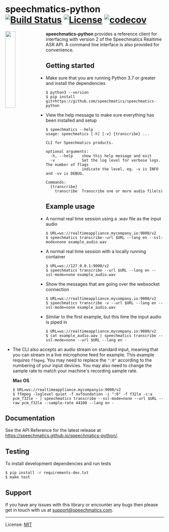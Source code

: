 # speechmatics-python &ensp; [![Build Status](https://travis-ci.org/speechmatics/speechmatics-python.svg?branch=master)](https://travis-ci.org/speechmatics/speechmatics-python) [![License](https://img.shields.io/badge/license-MIT-yellow.svg)](https://github.com/speechmatics/speechmatics-python/blob/master/LICENSE.txt) [![codecov](https://codecov.io/gh/speechmatics/speechmatics-python/branch/master/graph/badge.svg)](https://codecov.io/gh/speechmatics/speechmatics-python)

<a href="https://www.speechmatics.com/"><img src="https://speechmatics.github.io/speechmatics-python/_static/logo.png" width="25%" align="left"></a>

**speechmatics-python** provides a reference client for interfacing with version 2 of the Speechmatics Realtime ASR API. A command line interface is also provided for convenience.

## Getting started

- Make sure that you are running Python 3.7 or greater and install the dependencies

   ```shell
   $ python3 --version
   $ pip install git+https://github.com/speechmatics/speechmatics-python
   ```

- View the help message to make sure everything has been installed and setup

   ```shell
   $ speechmatics --help
   usage: speechmatics [-h] [-v] {transcribe} ...

   CLI for Speechmatics products.

   optional arguments:
     -h, --help    show this help message and exit
     -v            Set the log level for verbose logs. The number of flags
                   indicate the level, eg. -v is INFO and -vv is DEBUG.

   Commands:
     {transcribe}
       transcribe  Transcribe one or more audio file(s)
   ```

## Example usage

- A normal real time session using a .wav file as the input audio

   ```shell
   $ URL=ws://realtimeappliance.mycompany.io:9000/v2
   $ speechmatics transcribe--url $URL --lang en --ssl-mode=none example_audio.wav
   ```

- A normal real time session with a locally running container

   ```shell
   $ URL=ws://127.0.0.1:9000/v2
   $ speechmatics transcribe --url $URL --lang en --ssl-mode=none example_audio.wav
   ```

- Show the messages that are going over the websocket connection

   ```shell
   $ URL=ws://realtimeappliance.mycompany.io:9000/v2
   $ speechmatics transcribe -v --url $URL --lang en --ssl-mode=none example_audio.wav
   ```

- Similar to the first example, but this time the input audio is piped in

   ```shell
   $ URL=ws://realtimeappliance.mycompany.io:9000/v2
   $ cat example_audio.wav | speechmatics transcribe --ssl-mode=none --url $URL --lang en -
   ```

- The CLI also accepts an audio stream on standard input, meaning that you can stream in a live microphone feed for example.
   This example requires `ffmpeg`. You may need to replace the `":0"` according to the numbering of your input devices.
   You may also need to change the sample rate to match your machine's recording sample rate.

   **Mac OS**

   ```shell
   $ URL=ws://realtimeappliance.mycompanyio:9000/v2
   $ ffmpeg -loglevel quiet -f avfoundation -i ":0" -f f32le -c:a pcm_f32le - | speechmatics transcribe --ssl-mode=none --url $URL --raw pcm_f32le --sample-rate 44100 --lang en -
   ```

## Documentation

See the API Reference for the latest release at https://speechmatics.github.io/speechmatics-python/.

## Testing

To install development dependencies and run tests

```shell
$ pip install -r requirements-dev.txt
$ make test
```

## Support

If you have any issues with this library or encounter any bugs then please get in touch with us at support@speechmatics.com.

---

License: [MIT](LICENSE.txt)
